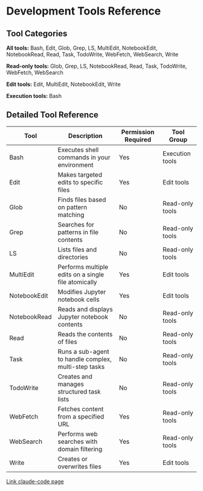 # Development Tools Reference

## Tool Categories

**All tools:** Bash, Edit, Glob, Grep, LS, MultiEdit, NotebookEdit, NotebookRead, Read, Task, TodoWrite, WebFetch, WebSearch, Write

**Read-only tools:** Glob, Grep, LS, NotebookRead, Read, Task, TodoWrite, WebFetch, WebSearch

**Edit tools:** Edit, MultiEdit, NotebookEdit, Write

**Execution tools:** Bash

## Detailed Tool Reference

| Tool | Description | Permission Required | Tool Group |
|------|-------------|-------------------|------------|
| Bash | Executes shell commands in your environment | Yes | Execution tools |
| Edit | Makes targeted edits to specific files | Yes | Edit tools |
| Glob | Finds files based on pattern matching | No | Read-only tools |
| Grep | Searches for patterns in file contents | No | Read-only tools |
| LS | Lists files and directories | No | Read-only tools |
| MultiEdit | Performs multiple edits on a single file atomically | Yes | Edit tools |
| NotebookEdit | Modifies Jupyter notebook cells | Yes | Edit tools |
| NotebookRead | Reads and displays Jupyter notebook contents | No | Read-only tools |
| Read | Reads the contents of files | No | Read-only tools |
| Task | Runs a sub-agent to handle complex, multi-step tasks | No | Read-only tools |
| TodoWrite | Creates and manages structured task lists | No | Read-only tools |
| WebFetch | Fetches content from a specified URL | Yes | Read-only tools |
| WebSearch | Performs web searches with domain filtering | Yes | Read-only tools |
| Write | Creates or overwrites files | Yes | Edit tools |


[Link claude-code page](https://docs.anthropic.com/en/docs/claude-code/settings#tools-available-to-claude)

